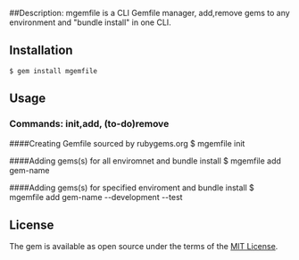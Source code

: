 ##Description: 
  mgemfile is a CLI Gemfile manager, add,remove gems to any environment and "bundle install" in one CLI.
## Installation
    $ gem install mgemfile

## Usage

### Commands: init,add, (to-do)remove


####Creating Gemfile sourced by rubygems.org
    $ mgemfile init

####Adding gems(s) for all enviromnet and bundle install
    $ mgemfile add gem-name 

####Adding gems(s) for specified enviroment and bundle install
    $ mgemfile add gem-name --development --test

## License
The gem is available as open source under the terms of the [MIT License](http://opensource.org/licenses/MIT).

